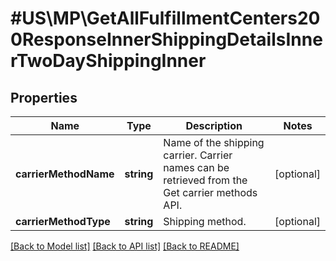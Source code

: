 # #US\MP\GetAllFulfillmentCenters200ResponseInnerShippingDetailsInnerTwoDayShippingInner

## Properties

Name | Type | Description | Notes
------------ | ------------- | ------------- | -------------
**carrierMethodName** | **string** | Name of the shipping carrier. Carrier names can be retrieved from the Get carrier methods API. | [optional]
**carrierMethodType** | **string** | Shipping method. | [optional]


[[Back to Model list]](../) [[Back to API list]](../../Api/US/MP) [[Back to README]](../../README.md)
